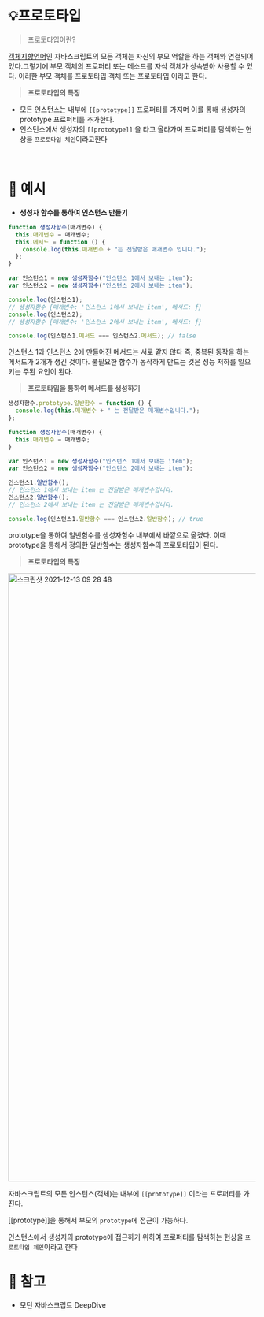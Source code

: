 # **💡프로토타입**

> 프로토타입이란?

[객체지향언어](https://github.com/goawmfhfl/My-wiki/blob/main/JavaScript/OOP.md)인 자바스크립트의 모든 객체는 자신의 부모 역할을 하는 객체와 연결되어 있다.그렇기에 부모 객체의 프로퍼티 또는 메소드를 자식 객체가 상속받아 사용할 수 있다. 이러한 부모 객체를 프로토타입 객체 또는 프로토타입 이라고 한다.

> **프로토타입의 특징**

- 모든 인스턴스는 내부에 `[[prototype]]` 프로퍼티를 가지며 이를 통해 생성자의 prototype 프로퍼티를 추가한다.
- 인스턴스에서 생성자의 `[[prototype]]` 을 타고 올라가며 프로퍼티를 탐색하는 현상을 `프로토타입 체인`이라고한다

<br/>

# **🚀 예시**

- **생성자 함수를 통하여 인스턴스 만들기**

```jsx
function 생성자함수(매개변수) {
  this.매개변수 = 매개변수;
  this.메서드 = function () {
    console.log(this.매개변수 + "는 전달받은 매개변수 입니다.");
  };
}

var 인스턴스1 = new 생성자함수("인스턴스 1에서 보내는 item");
var 인스턴스2 = new 생성자함수("인스턴스 2에서 보내는 item");

console.log(인스턴스1);
// 생성자함수 {매개변수: '인스턴스 1에서 보내는 item', 메서드: ƒ}
console.log(인스턴스2);
// 생성자함수 {매개변수: '인스턴스 2에서 보내는 item', 메서드: ƒ}

console.log(인스턴스1.메서드 === 인스턴스2.메서드); // false
```

인스턴스 1과 인스턴스 2에 만들어진 메서드는 서로 같지 않다 즉, 중복된 동작을 하는 메서드가 2개가 생긴 것이다. 불필요한 함수가 동작하게 만드는 것은 성능 저하를 일으키는 주된 요인이 된다.

> **프로토타입을 통하여 메서드를 생성하기**

```jsx
생성자함수.prototype.일반함수 = function () {
  console.log(this.매개변수 + " 는 전달받은 매개변수입니다.");
};

function 생성자함수(매개변수) {
  this.매개변수 = 매개변수;
}

var 인스턴스1 = new 생성자함수("인스턴스 1에서 보내는 item");
var 인스턴스2 = new 생성자함수("인스턴스 2에서 보내는 item");

인스턴스1.일반함수();
// 인스턴스 1에서 보내는 item 는 전달받은 매개변수입니다.
인스턴스2.일반함수();
// 인스턴스 2에서 보내는 item 는 전달받은 매개변수입니다.

console.log(인스턴스1.일반함수 === 인스턴스2.일반함수); // true
```

prototype을 통하여 일반함수를 생성자함수 내부에서 바깥으로 옮겼다. 이때 prototype을 통해서 정의한 일반함수는 생성자함수의 프로토타입이 된다.

> **프로토타입의 특징**

<img width="1235" alt="스크린샷 2021-12-13 09 28 48" src="https://user-images.githubusercontent.com/79143800/145737674-8e87f4ae-c14e-4ce1-8826-91580a0de651.png">

자바스크립트의 모든 인스턴스(객체)는 내부에 `[[prototype]]` 이라는 프로퍼티를 가진다.

[[prototype]]을 통해서 부모의 `prototype`에 접근이 가능하다.

인스턴스에서 생성자의 prototype에 접근하기 위하여 프로퍼티를 탐색하는 현상을 `프로토타입 체인`이라고 한다

# **🔗** 참고

- 모던 자바스크립트 DeepDive
